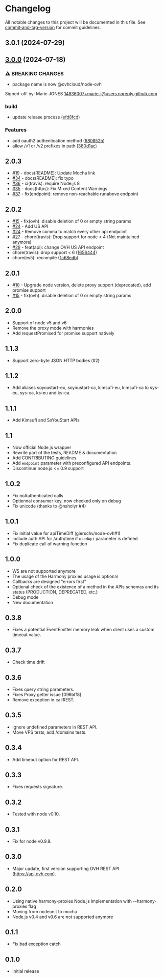 # Changelog

All notable changes to this project will be documented in this file. See [commit-and-tag-version](https://github.com/absolute-version/commit-and-tag-version) for commit guidelines.

## 3.0.1 (2024-07-29)

## [3.0.0](https://github.com/ovh/node-ovh/compare/v2.0.3...v3.0.0) (2024-07-18)


### ⚠ BREAKING CHANGES

* package name is now @ovhcloud/node-ovh

Signed-off-by: Marie JONES <14836007+marie-j@users.noreply.github.com>

### build

* update release process ([efd8fcd](https://github.com/ovh/node-ovh/commit/efd8fcdd1607b92400bb1098996a413a35d7cdaa))


### Features

* add oauth2 authentication method ([880852b](https://github.com/ovh/node-ovh/commit/880852b48f402ef6f8ca9ebf575a92fc079beb67))
* allow /v1 or /v2 prefixes in path ([380d1ac](https://github.com/ovh/node-ovh/commit/380d1ac1a68654cbfb3450a01497c59bc4c0885d))

## 2.0.3

* [#19](https://github.com/ovh/node-ovh/pull/19) - docs(README): Update Mocha link
* [#34](https://github.com/ovh/node-ovh/pull/34) - docs(README): fix typo
* [#36](https://github.com/ovh/node-ovh/pull/36) - ci(travis): require Node.js 8
* [#35](https://github.com/ovh/node-ovh/pull/35) - docs(https): Fix Mixed Content Warnings
* [#37](https://github.com/ovh/node-ovh/pull/37) - fix(endpoint): remove non-reachable runabove endpoint

## 2.0.2

* [#15](https://github.com/ovh/node-ovh/pull/15) - fix(ovh): disable deletion of 0 or empty string params
* [#24](https://github.com/ovh/node-ovh/pull/24) - Add US API
* [#24](https://github.com/ovh/node-ovh/pull/24) - Remove comma to match every other api endpoint
* [#27](https://github.com/ovh/node-ovh/pull/27) - chore(travis): Drop support for node < 4 (Not maintained anymore)
* [#29](https://github.com/ovh/node-ovh/pull/29) - feat(api): change OVH US API endpoint
* chore(travis): drop support < 6 ([1656444](https://github.com/ovh/node-ovh/tree/1656444d0ff3d7485d11aa617b50bc5bb5bc279b))
* chore(es5): recompile ([1c68edb](https://github.com/ovh/node-ovh/tree/1c68edb7682d85719fd118ebff2ff4ce50e2c0f3))

## 2.0.1

* [#10](https://github.com/ovh/node-ovh/pull/10) - Upgrade node version, delete proxy support (deprecated), add promise support
* [#15](https://github.com/ovh/node-ovh/pull/15) - fix(ovh): disable deletion of 0 or empty string params

## 2.0.0

* Support of node v5 and v6
* Remove the proxy mode with harmonies
* Add requestPromised for promise support natively

## 1.1.3

* Support zero-byte JSON HTTP bodies (#2)

## 1.1.2

* Add aliases soyoustart-eu, soyoustart-ca, kimsufi-eu, kimsufi-ca to sys-eu, sys-ca, ks-eu and ks-ca.

## 1.1.1

* Add Kimsufi and SoYouStart APIs

## 1.1
* Now official Node.js wrapper
* Rewrite part of the tests, README & documentation
* Add CONTRIBUTING guidelines
* Add `endpoint` parameter with preconfigured API endpoints.
* Discontinue node.js <= 0.9 support

## 1.0.2

* Fix noAuthenticated calls
* Optionnal consumer key, now checked only on debug
* Fix unicode (thanks to @naholyr #4)

## 1.0.1

* Fix initial value for apiTimeDiff (gierschv/node-ovh#1)
* Include auth API for /auth/time if `usedApi` parameter is defined
* Fix duplicate call of warning function

## 1.0.0

* WS are not supported anymore
* The usage of the Harmony proxies usage is optional
* Callbacks are designed "errors first"
* Optional check of the existence of a method in the APIs schemas and its status (PRODUCTION, DEPRECATED, etc.)
* Debug mode
* New documentation

## 0.3.8

* Fixes a potential EventEmitter memory leak when client uses a custom timeout value.

## 0.3.7

* Check time drift

## 0.3.6

* Fixes query string parameters.
* Fixes Proxy getter issue [096bff8].
* Remove exception in callREST.

## 0.3.5

* Ignore undefined parameters in REST API.
* Move VPS tests, add /domains tests.

## 0.3.4

* Add timeout option for REST API.

## 0.3.3

* Fixes requests signature.

## 0.3.2

* Tested with node v0.10.

## 0.3.1

* Fix for node v0.9.8.

## 0.3.0

* Major update, first version supporting OVH REST API (https://api.ovh.com).

## 0.2.0

* Using native harmony-proxies Node.js implementation with --harmony-proxies flag
* Moving from nodeunit to mocha
* Node.js v0.4 and v0.6 are not supported anymore

## 0.1.1

* Fix bad exception catch

## 0.1.0

* Initial release
